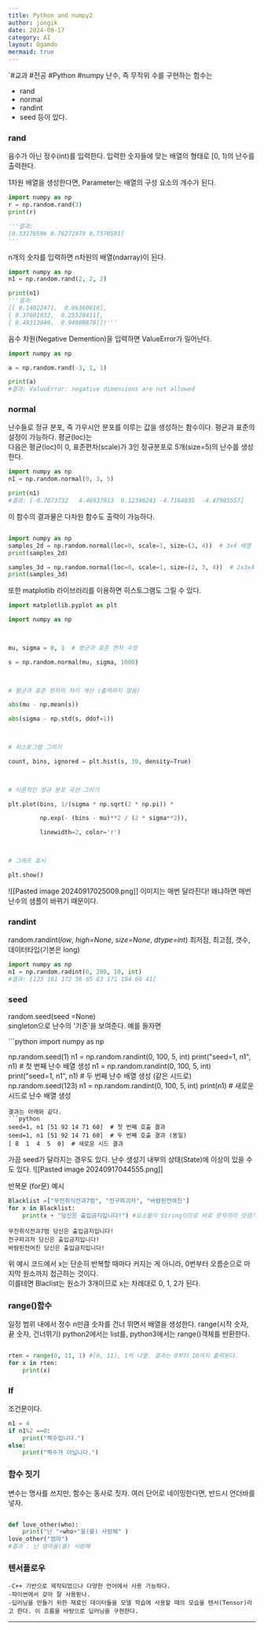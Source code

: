 ```yaml
---
title: Python and numpy2
author: jongik
date: 2024-09-17
category: AI
layout: Ogamdo
mermaid: true
---
```


`#교과 #전공 #Python #numpy 
난수, 즉 무작위 수를 구현하는 함수는 
- rand
- normal
- randint
- seed
등이 있다.

### rand
음수가 아닌 정수(int)를 입력한다. 입력한 숫자들에 맞는 배열의 형태로 [0, 1)의 난수를 출력한다.

1차원 배열을 생성한다면, Parameter는 배열의 구성 요소의 개수가 된다.
```python
import numpy as np
r = np.random.rand(3)
print(r)

'''결과:
[0.33176596 0.76271979 0.7570591]
'''

```

 n개의 숫자를 입력하면 n차원의 배열(ndarray)이 된다.
 ```python
import numpy as np
n1 = np.random.rand(2, 2, 2) 

print(n1)
'''결과:
[[ 0.14022471,  0.96360618], 
[ 0.37601032,  0.25528411], 
[ 0.49313049,  0.94909878]])'''
```

음수 차원(Negative Demention)을 입력하면 ValueError가 일어난다.

```python
import numpy as np

a = np.random.rand(-3, 1, 1)

print(a)
#결과: ValueError: negative dimensions are not allowed
```


### normal
<p>난수들로 정규 분포, 즉 가우시안 분포를 이루는 값을 생성하는 함수이다. 평균과 표준의 설정이 가능하다. 평균(loc)는<br>
 다음은 평균(loc)이 0, 표준편차(scale)가 3인 정규분포로 5개(size=5)의 난수를 생성한다. 
</p>

```python
import numpy as np
n1 = np.random.normal(0, 3, 5)

print(n1)
#결과: [-0.7073732   4.46937913  0.12346241 -4.7164035  -4.47985557]
```

이 함수의 결과물은 다차원 함수도 출력이 가능하다.
```python

import numpy as np
samples_2d = np.random.normal(loc=0, scale=1, size=(3, 4))  # 3x4 배열
print(samples_2d)

samples_3d = np.random.normal(loc=0, scale=1, size=(2, 3, 4))  # 2x3x4 배열
print(samples_3d)


```
또한 matplotlib 라이브러리를 이용하면 히스토그램도 그릴 수 있다.

```python
import matplotlib.pyplot as plt

import numpy as np

  

mu, sigma = 0, 1  # 평균과 표준 편차 수정

s = np.random.normal(mu, sigma, 1000)

  

# 평균과 표준 편차의 차이 계산 (출력하지 않음)

abs(mu - np.mean(s))

abs(sigma - np.std(s, ddof=1))

  

# 히스토그램 그리기

count, bins, ignored = plt.hist(s, 30, density=True)

  

# 이론적인 정규 분포 곡선 그리기

plt.plot(bins, 1/(sigma * np.sqrt(2 * np.pi)) *

         np.exp(- (bins - mu)**2 / (2 * sigma**2)),

         linewidth=2, color='r')

  

# 그래프 표시

plt.show()

```
![[Pasted image 20240917025009.png]]
 이미지는 매번 달라진다! 왜냐하면 매번 난수의 샘플이 바뀌기 때문이다.
### randint
random.randint(_low_, _high=None_, _size=None_, _dtype=int_)
최저점, 최고점, 갯수,  데이터타입(기본은 long)

```python
import numpy as np
n1 = np.random.radint(0, 200, 10, int)
#결과: [123 161 172 56 65 63 171 194 60 41]
```

### seed
<p>random.seed(seed =None) <br>
singleton으로 난수의 '기준'을 보여준다. 예를 들자면</p>
```python
import numpy as np

np.random.seed(1)
n1 = np.random.randint(0, 100, 5, int)
print("seed=1, n1", n1)  # 첫 번째 난수 배열 생성
n1 = np.random.randint(0, 100, 5, int)
print("seed=1, n1", n1)  # 두 번째 난수 배열 생성 (같은 시드로)
np.random.seed(123)
n1 = np.random.randint(0, 100, 5, int)
print(n1)  # 새로운 시드로 난수 배열 생성

```
결과는 아래와 같다.
```python
seed=1, n1 [51 92 14 71 60]  # 첫 번째 호출 결과
seed=1, n1 [51 92 14 71 60]  # 두 번째 호출 결과 (동일)
[ 8  1  4  5  0]  # 새로운 시드 결과

```

가끔 seed가 달라지는 경우도 있다. 난수 생성기 내부의 상태(State)에 이상이 있을 수도 있다.
![[Pasted image 20240917044555.png]]

반복문 (for문) 예시
```python
Blacklist =["무전취식전과7범", "전구파괴자", "바람핀전여친"]
for x in Blacklist:
	print(x + "당신은 출입금지입니다!") #요소들이 String이므로 바로 문자끼리 덧셈가능!
```

```
무전취식전과7범 당신은 출입금지입니다!
전구파괴자 당신은 출입금지입니다!
바람핀전여친 당신은 출입금지입니다!
```

<p>위 예시 코드에서 x는 단순히 반복할 때마다 커지는 게 아니라, 0번부터 오름순으로 마지막 원소까지 접근하는 것이다.<br> 이를테면 Blaclist는 원소가 3개이므로 x는 차례대로 0, 1, 2가 된다. </p>

### range()함수

 일정 범위 내에서 정수 n만큼 숫자를 건너 뛰면서 배열을 생성한다. range(시작 숫자, 끝 숫자, 건너뛰기)
 python2에서는 list를, python3에서는 range()객체를 반환한다.  

```python

rten = range(0, 11, 1) #[0, 11), 1씩 나열. 결과는 0부터 10까지 출력된다.
for x in rten:
	print(x)

```

### If
조건문이다.  
```python
n1 = 4
if n1%2 ==0:
	print("짝수입니다.")
else:
	print("짝수가 아닙니다.")

```

### 함수 짓기 
변수는 명사를 쓰지만, 함수는 동사로 짓자. 여러 단어로 네이밍한다면, 반드시 언더바를 넣자.

```python

def love_other(who):
	print("난 "+who+"을(를) 사랑해" )
love_other("엄마")
#결과 : 난 엄마을(를) 사랑해

```

### 텐서플로우

	-C++ 기반으로 제작되었으나 다양한 언어에서 사용 가능하다. 
	-파이썬에서 갖아 잘 사용됟나.
	-딥러닝을 만들기 위한 재료인 데이터들을 모델 학습에 사용할 때의 모습을 텐서(Tensor)라고 한다. 이 흐름을 바탕으로 딥러닝을 구현한다.
	

-------------

